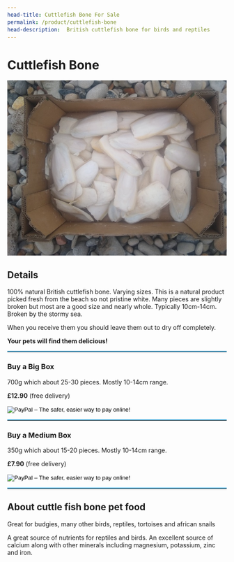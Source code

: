 ```yaml
---
head-title: Cuttlefish Bone For Sale
permalink: /product/cuttlefish-bone
head-description:  British cuttlefish bone for birds and reptiles
---
```


# Cuttlefish Bone


<div><img src="/assets/images/cf1_680_x_540.jpg"></div>


## Details


100% natural British cuttlefish bone. 
Varying sizes. This is a natural 
product picked fresh from the beach
so not pristine white. Many pieces
 are slightly broken but most are a good size 
and nearly whole. Typically 10cm-14cm.
 Broken by the stormy sea.

When you receive them you should 
leave them out to dry off completely.

__Your pets will find them delicious!__

<hr style="border-top:2px solid #45ABDB; margin:5px Opx;" />

### Buy a Big Box
700g which about 25-30 pieces. Mostly
 10-14cm range.

__£12.90__ (free delivery)

<form action="https://www.paypal.com/cgi-bin/webscr" method="post" target="_top">
<input type="hidden" name="cmd" value="_s-xclick">
<input type="hidden" name="hosted_button_id" value="YNZRXB8CW96ZE">
<input type="image" src="/pp_button_small.jpg" border="0" name="submit" alt="PayPal – The safer, easier way to pay online!">
<img alt="" border="0" src="https://www.paypalobjects.com/en_GB/i/scr/pixel.gif" width="1" height="1">
</form>

<hr style="border-top:2px solid #45ABDB; margin:5px Opx;" />

### Buy a Medium Box

350g which about 15-20 pieces. Mostly
 10-14cm range.

__£7.90__ (free delivery)

<form action="https://www.paypal.com/cgi-bin/webscr" method="post" target="_top">
<input type="hidden" name="cmd" value="_s-xclick">
<input type="hidden" name="hosted_button_id" value="SBMTJ59286Q3C">
<input type="image" src="/pp_button_small.jpg" border="0" name="submit" alt="PayPal – The safer, easier way to pay online!">
<img alt="" border="0" src="https://www.paypalobjects.com/en_GB/i/scr/pixel.gif" width="1" height="1">
</form>

<hr style="border-top:2px solid #45ABDB; margin:5px Opx;" />

## About cuttle fish bone pet food

Great for budgies, many other birds, reptiles, tortoises and african snails

A great source of nutrients for reptiles and birds. An excellent source of calcium along with other minerals including magnesium, potassium, zinc and iron.

